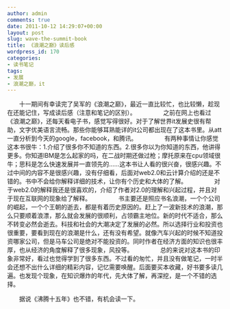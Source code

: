 ```yaml
---
author: admin
comments: true
date: 2011-10-12 14:29:07+00:00
layout: post
slug: wave-the-summit-book
title: 《浪潮之巅》读后感
wordpress_id: 170
categories:
- 读书笔记
tags:
- 发展
- 浪潮之巅，it
---
```


　　十一期间有幸读完了吴军的《浪潮之巅》，最近一直比较忙，也比较懒，趁现在还能记住，写成读后感（注意和笔记的区别）。
　　
　　之前在网上也看过《浪潮之巅》，还每天看电子书，感觉写得很好。对于了解世界it发展史很有帮助，文字优美语言流畅。那些你能够耳熟能详的it公司都出现在了这本书里。从att一直分析到今天的google，facebook，和腾讯。
　　
　　有两种事情让你感觉这本书很牛：1.介绍了很多你不知道的东西。2.很多你以为你知道的东西，他讲得更多。你知道IBM是怎么起家的吗，在二战时期还做过枪；摩托原来在cpu领域很牛；思科是怎么快速发展并一直领先的……这本书让人看的很兴奋，很感兴趣。不过中间的内容不是很感兴趣，没有仔细看，后面对web2.0和云计算介绍的还是不错的。书中不会给你解释详细的技术，让你有个历史和大体的了解。
　　
　　对于web2.0的解释我还是很喜欢的，介绍了作者对2.0的理解和兴起过程，并且对于现在互联网的现象给了解释。
　　<!-- more -->
　　书主要还是照应书名浪潮，一个个公司的崛起，一个个王朝的逝去，都是有着历史原因的。赶上了一波新技术的浪潮，那么只要顺着浪漂，那么就会发展的很顺利，占领霸主地位。新的时代不适合，那么不转变必然会逝去。科技和社会的大潮决定了发展的必然。所以选择行业和投资也很重要，要看到现在的浪潮是什么，还有没有希望。就像汽车兴起的时候不知道投资哪家公司，但是马车公司是绝对不能投资的。同时作者在经济方面的知识也很丰厚，也从经济的角度解释了很多现象，风投等。
　　
　　总的来说对这本书的印象非常好，看过也觉得学到了很多东西。不过看的匆忙，并且没有做笔记，一时半会还想不出什么详细的精彩内容，记忆需要唤醒。后面要买本收藏，好书要多读几遍。也发现个现象，在知识爆炸的年代，先大体了解，再深挖，是一个不错的选择。

　　据说《沸腾十五年》也不错，有机会读一下。
